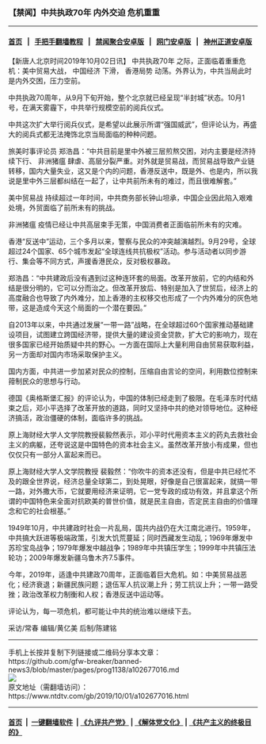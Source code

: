 ### 【禁闻】中共执政70年 内外交迫 危机重重
------------------------

#### [首页](https://github.com/gfw-breaker/banned-news3/blob/master/README.md) &nbsp;&nbsp;|&nbsp;&nbsp; [手把手翻墙教程](https://github.com/gfw-breaker/guides/wiki) &nbsp;&nbsp;|&nbsp;&nbsp; [禁闻聚合安卓版](https://github.com/gfw-breaker/bn-android) &nbsp;&nbsp;|&nbsp;&nbsp; [网门安卓版](https://github.com/oGate2/oGate) &nbsp;&nbsp;|&nbsp;&nbsp; [神州正道安卓版](https://github.com/SzzdOgate/update) 



<div><div class="post_content" itemprop="articleBody">
 <p>
  【新唐人北京时间2019年10月02日讯】
  <ok href="https://www.ntdtv.com/gb/中共执政70年.htm">
   中共执政70年
  </ok>
  之际，正面临着重重危机：美中贸易大战，
  <ok href="https://www.ntdtv.com/gb/中国经济.htm">
   中国经济
  </ok>
  下滑，
  <ok href="https://www.ntdtv.com/gb/香港局势.htm">
   香港局势
  </ok>
  动荡。外界认为，中共当局此时是内外交困，压力空前。
 </p>
 <p>
  中共执政70周年，从9月下旬开始，整个北京就已经呈现“半封城”状态。10月1号，在满天雾霾下，中共举行规模空前的阅兵仪式。
 </p>
 <p>
  中共这次扩大举行阅兵仪式，是希望以此展示所谓“强国威武”，但评论认为，再盛大的阅兵式都无法掩饰北京当局面临的种种问题。
 </p>
 <p>
  旅美时事评论员 郑浩昌：“中共目前是里中外被三层煎熬交困，对内主要是经济持续下行、
  <ok href="https://www.ntdtv.com/gb/非洲猪瘟.htm">
   非洲猪瘟
  </ok>
  肆虐、高层分裂严重。对外就是贸易战，而贸易战导致产业链转移，国内大量失业，这又是个内的问题，香港反送中，既是外、也是内，所以我说是里中外三层都纠结在一起了，让中共前所未有的难过，而且很难解套。”
 </p>
 <p>
  <ok href="https://www.ntdtv.com/gb/美中贸易战.htm">
   美中贸易战
  </ok>
  持续超过一年时间，中共商务部长钟山坦承，中国企业因此陷入艰难处境，外贸面临了前所未有的挑战。
 </p>
 <p>
  <ok href="https://www.ntdtv.com/gb/非洲猪瘟.htm">
   非洲猪瘟
  </ok>
  疫情已经让中共高层束手无策，中国消费者正面临前所未有的灾难。
 </p>
 <p>
  香港“反送中”运动，三个多月以来，警察与民众的冲突越演越烈。9月29号，全球超过24个国家、65个城市发起“全球连线共抗极权”活动。参与活动者以同步游行、集会等不同方式，声援香港民众，反对极权暴政。
 </p>
 <p>
  郑浩昌：“中共建政后没有遇到过这种连环套的局面。改革开放前，它的内结和外结是很分明的，它可以分而治之。但改革开放后、特别是加入了世贸后，经济上的高度融合也导致了内外难分，加上香港的主权移交也形成了一个内外难分的灰色地带，这是造成今天这个局面的一个潜在要因。”
 </p>
 <p>
  自2013年以来，中共通过发展“一带一路”战略，在全球超过60个国家推动基础建设项目，试图建立跨国经济带，提供大量的建设资金贷款，扩大它的影响力，现在很多国家已经开始质疑中共的野心。一方面在国际上大量利用自由贸易获取利益，另一方面却对国内市场采取保护主义。
 </p>
 <p>
  国内方面，中共进一步加紧对民众的控制，压缩自由言论的空间，利用数位控制来箝制民众的思想与行动。
 </p>
 <p>
  德国《奥格斯堡汇报》的评论认为，中国的体制已经走到了极限。在毛泽东时代结束之后，邓小平选择了改革开放的道路，同时又坚持中共的绝对领导地位。这种经济搞活，政治僵硬的体制，面临许多的挑战。
 </p>
 <p>
  原上海财经大学人文学院教授裴毅然表示，邓小平时代用资本主义的药丸去救社会主义的病躯，还夸说这是中国特色的资本社会主义。虽然改革开放小有成果，但也仅仅只有一部分人富起来而已。
 </p>
 <p>
  原上海财经大学人文学院教授 裴毅然：“你吹牛的资本还没有，但是中共已经忙不及的跟全世界说，经济总量全球第二，到处晃眼，好像是自己很富起来，就搞一带一路，对外撒大币，它就要用经济来证明，它一党专政的成功有效，并且拿这个所谓的中国特色来全面对抗欧美的普世价值，就是民主自由，否定民主自由的价值理念和它的社会根基。”
 </p>
 <p>
  1949年10月，中共建政时社会一片乱局，国共内战仍在大江南北进行。1959年，中共搞大跃进等极端政策，引发大饥荒蔓延；同时西藏发生动乱；1969年爆发中苏珍宝岛战争；1979年爆发中越战争；1989年中共镇压学生；1999年中共镇压法轮功；2009年爆发新疆乌鲁木齐7.5事件。
 </p>
 <p>
  今年，2019年，适逢中共建政70周年，正面临着巨大危机。如：中美贸易战恶化；经济衰退；新疆民族问题；退伍军人抗议潮上升；劳工抗议上升；一带一路受挫；政治改革权力制衡和人权；香港反送中运动等。
 </p>
 <p>
  评论认为，每一项危机，都可能让中共的统治难以继续下去。
 </p>
 <p>
  采访/常春 编辑/黄亿美 后制/陈建铭
 </p>
 <div class="single_ad">
 </div>
</div>
</div>
<hr/>
手机上长按并复制下列链接或二维码分享本文章：<br/>
https://github.com/gfw-breaker/banned-news3/blob/master/pages/prog1138/a102677016.md <br/>
<a href='https://github.com/gfw-breaker/banned-news3/blob/master/pages/prog1138/a102677016.md'><img src='https://github.com/gfw-breaker/banned-news3/blob/master/pages/prog1138/a102677016.md.png'/></a> <br/>
原文地址（需翻墙访问）：https://www.ntdtv.com/gb/2019/10/01/a102677016.html


------------------------
#### [首页](https://github.com/gfw-breaker/banned-news3/blob/master/README.md) &nbsp;|&nbsp; [一键翻墙软件](https://github.com/gfw-breaker/nogfw/blob/master/README.md) &nbsp;| [《九评共产党》](https://github.com/gfw-breaker/9ping.md/blob/master/README.md#九评之一评共产党是什么) | [《解体党文化》](https://github.com/gfw-breaker/jtdwh.md/blob/master/README.md) | [《共产主义的终极目的》](https://github.com/gfw-breaker/gczydzjmd.md/blob/master/README.md)


<img src='http://gfw-breaker.win/banned-news3/pages/prog1138/a102677016.md' width='0px' height='0px'/>